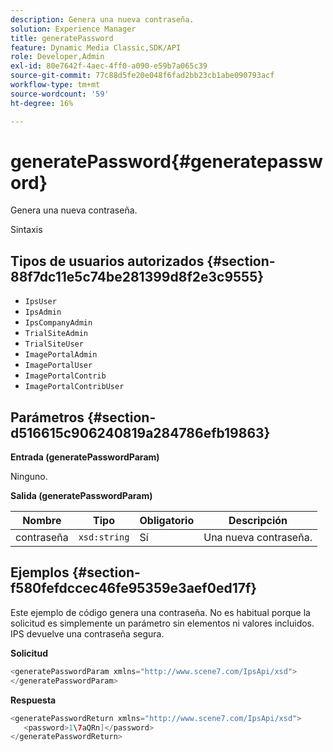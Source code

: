 ```yaml
---
description: Genera una nueva contraseña.
solution: Experience Manager
title: generatePassword
feature: Dynamic Media Classic,SDK/API
role: Developer,Admin
exl-id: 80e7642f-4aec-4ff0-a090-e59b7a065c39
source-git-commit: 77c88d5fe20e048f6fad2bb23cb1abe090793acf
workflow-type: tm+mt
source-wordcount: '59'
ht-degree: 16%

---
```


# generatePassword{#generatepassword}

Genera una nueva contraseña.

Sintaxis

## Tipos de usuarios autorizados {#section-88f7dc11e5c74be281399d8f2e3c9555}

* `IpsUser`
* `IpsAdmin`
* `IpsCompanyAdmin`
* `TrialSiteAdmin`
* `TrialSiteUser`
* `ImagePortalAdmin`
* `ImagePortalUser`
* `ImagePortalContrib`
* `ImagePortalContribUser`

## Parámetros {#section-d516615c906240819a284786efb19863}

**Entrada (generatePasswordParam)**

Ninguno.

**Salida (generatePasswordParam)**

| Nombre | Tipo | Obligatorio | Descripción |
|---|---|---|---|
| contraseña | `xsd:string` | Sí | Una nueva contraseña. |

## Ejemplos {#section-f580fefdccec46fe95359e3aef0ed17f}

Este ejemplo de código genera una contraseña. No es habitual porque la solicitud es simplemente un parámetro sin elementos ni valores incluidos. IPS devuelve una contraseña segura.

**Solicitud**

```java
<generatePasswordParam xmlns="http://www.scene7.com/IpsApi/xsd">
</generatePasswordParam>
```

**Respuesta**

```java
<generatePasswordReturn xmlns="http://www.scene7.com/IpsApi/xsd">
   <password>1\7aQRn]</password>
</generatePasswordReturn>
```
